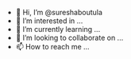 - 👋 Hi, I’m @sureshaboutula
- 👀 I’m interested in ...
- 🌱 I’m currently learning ...
- 💞️ I’m looking to collaborate on ...
- 📫 How to reach me ...

<!---
sureshaboutula/sureshaboutula is a ✨ special ✨ repository because its `README.md` (this file) appears on your GitHub profile.
You can click the Preview link to take a look at your changes.
--->
